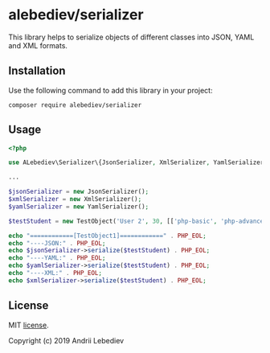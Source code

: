 alebediev/serializer
===============

This library helps to serialize objects of different classes into JSON, YAML and XML formats. 

Installation
------------

Use the following command to add this library in your project:
```
composer require alebediev/serializer
```

Usage
-----

```php
<?php

use ALebediev\Serializer\{JsonSerializer, XmlSerializer, YamlSerializer};

...

$jsonSerializer = new JsonSerializer();
$xmlSerializer = new XmlSerializer();
$yamlSerializer = new YamlSerializer();

$testStudent = new TestObject('User 2', 30, [['php-basic', 'php-advance'],'python']);

echo "============[TestObject1]============" . PHP_EOL;
echo "----JSON:" . PHP_EOL;
echo $jsonSerializer->serialize($testStudent) . PHP_EOL;
echo "----YAML:" . PHP_EOL;
echo $yamlSerializer->serialize($testStudent) . PHP_EOL;
echo "----XML:" . PHP_EOL;
echo $xmlSerializer->serialize($testStudent) . PHP_EOL;

```


License
-------

MIT [license](LICENSE).

Copyright (c) 2019 Andrii Lebediev